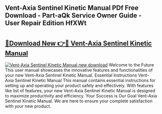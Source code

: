 ## Vent-Axia Sentinel Kinetic Manual PDf Free Download - Part-aQk Service Owner Guide - User Repair Edition HfXWt

# <h2><a href="http://cf1859.oget.top/?id=Vent-Axia+Sentinel+Kinetic+Manual">🔗Download New 👉🔴 Vent-Axia Sentinel Kinetic Manual</a></h2>

[![Vent-Axia Sentinel Kinetic Manual new download](https://i.imgur.com/5g1atiW.png)](http://cf1859.oget.top/?id=Vent-Axia+Sentinel+Kinetic+Manual)
Welcome to the Future This user manual showcases the innovative features and functionalities of your new Vent-Axia Sentinel Kinetic Manual. Essential Instructions Vent-Axia Sentinel Kinetic Manual This manual contains essential instructions for setting up and operating your product safely and effectively. With features like list of features, your new Vent-Axia Sentinel Kinetic Manual is designed to maximize productivity and efficiency. Your Success is Our Goal Vent-Axia Sentinel Kinetic Manual. We are here to ensure your complete satisfaction with your new product.
